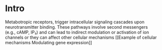 # Intro 
Metabotropic receptors, trigger intracellular signaling cascades upon neurotransmitter binding. These pathways involve second messengers (e.g., cAMP, IP₃) and can lead to indirect modulation or activation of ion channels or they can affect other cellular mechanisms  [[Example of cellular mechanisms Modulating gene expression]]
